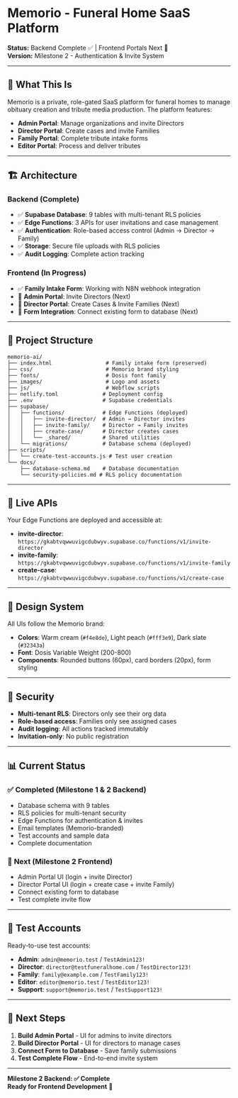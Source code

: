 # Memorio - Funeral Home SaaS Platform

**Status:** Backend Complete ✅ | Frontend Portals Next 🚧  
**Version:** Milestone 2 - Authentication & Invite System

---

## 🎯 **What This Is**

Memorio is a private, role-gated SaaS platform for funeral homes to manage obituary creation and tribute media production. The platform features:

- **Admin Portal**: Manage organizations and invite Directors
- **Director Portal**: Create cases and invite Families  
- **Family Portal**: Complete tribute intake forms
- **Editor Portal**: Process and deliver tributes

---

## 🏗️ **Architecture**

### **Backend (Complete)**
- ✅ **Supabase Database**: 9 tables with multi-tenant RLS policies
- ✅ **Edge Functions**: 3 APIs for user invitations and case management
- ✅ **Authentication**: Role-based access control (Admin → Director → Family)
- ✅ **Storage**: Secure file uploads with RLS policies
- ✅ **Audit Logging**: Complete action tracking

### **Frontend (In Progress)**
- ✅ **Family Intake Form**: Working with N8N webhook integration
- 🚧 **Admin Portal**: Invite Directors (Next)
- 🚧 **Director Portal**: Create Cases & Invite Families (Next)
- 🚧 **Form Integration**: Connect existing form to database (Next)

---

## 📁 **Project Structure**

```
memorio-ai/
├── index.html                 # Family intake form (preserved)
├── css/                       # Memorio brand styling
├── fonts/                     # Dosis font family
├── images/                    # Logo and assets
├── js/                        # Webflow scripts
├── netlify.toml              # Deployment config
├── .env                      # Supabase credentials
├── supabase/
│   ├── functions/            # Edge Functions (deployed)
│   │   ├── invite-director/  # Admin → Director invites
│   │   ├── invite-family/    # Director → Family invites
│   │   ├── create-case/      # Director creates cases
│   │   └── _shared/          # Shared utilities
│   └── migrations/           # Database schema (deployed)
├── scripts/
│   └── create-test-accounts.js # Test user creation
└── docs/
    ├── database-schema.md    # Database documentation
    └── security-policies.md # RLS policy documentation
```

---

## 🚀 **Live APIs**

Your Edge Functions are deployed and accessible at:

- **invite-director**: `https://gkabtvqwwuvigcdubwyv.supabase.co/functions/v1/invite-director`
- **invite-family**: `https://gkabtvqwwuvigcdubwyv.supabase.co/functions/v1/invite-family`
- **create-case**: `https://gkabtvqwwuvigcdubwyv.supabase.co/functions/v1/create-case`

---

## 🎨 **Design System**

All UIs follow the Memorio brand:
- **Colors**: Warm cream (`#f4e8de`), Light peach (`#fff3e9`), Dark slate (`#32343a`)
- **Font**: Dosis Variable Weight (200-800)
- **Components**: Rounded buttons (60px), card borders (20px), form styling

---

## 🔐 **Security**

- **Multi-tenant RLS**: Directors only see their org data
- **Role-based access**: Families only see assigned cases
- **Audit logging**: All actions tracked immutably
- **Invitation-only**: No public registration

---

## 📊 **Current Status**

### ✅ **Completed (Milestone 1 & 2 Backend)**
- Database schema with 9 tables
- RLS policies for multi-tenant security
- Edge Functions for authentication & invites
- Email templates (Memorio-branded)
- Test accounts and sample data
- Complete documentation

### 🚧 **Next (Milestone 2 Frontend)**
- Admin Portal UI (login + invite Director)
- Director Portal UI (login + create case + invite Family)
- Connect existing form to database
- Test complete invite flow

---

## 🧪 **Test Accounts**

Ready-to-use test accounts:
- **Admin**: `admin@memorio.test` / `TestAdmin123!`
- **Director**: `director@testfuneralhome.com` / `TestDirector123!`
- **Family**: `family@example.com` / `TestFamily123!`
- **Editor**: `editor@memorio.test` / `TestEditor123!`
- **Support**: `support@memorio.test` / `TestSupport123!`

---

## 🚀 **Next Steps**

1. **Build Admin Portal** - UI for admins to invite directors
2. **Build Director Portal** - UI for directors to manage cases
3. **Connect Form to Database** - Save family submissions
4. **Test Complete Flow** - End-to-end invite system

---

**Milestone 2 Backend: ✅ Complete**  
**Ready for Frontend Development** 🚀

